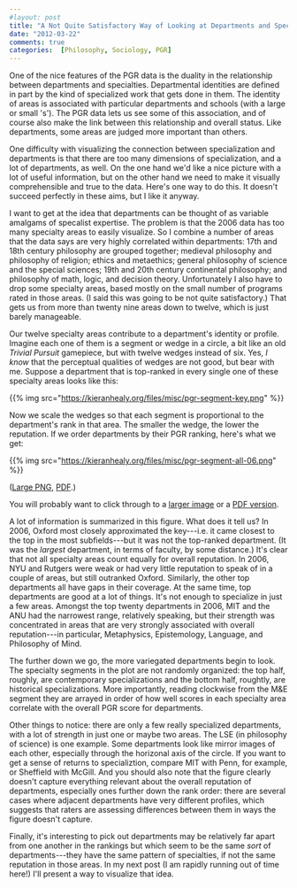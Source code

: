 ```yaml
---
#layout: post
title: "A Not Quite Satisfactory Way of Looking at Departments and Specialties"
date: "2012-03-22"
comments: true
categories:  [Philosophy, Sociology, PGR]
---
```


One of the nice features of the PGR data is the duality in the relationship between departments and specialties. Departmental identities are defined in part by the kind of specialized work that gets done in them. The identity of areas is associated with particular departments and schools (with a large or small 's'). The PGR data lets us see some of this association, and of course also make the link between this relationship and overall status. Like departments, some areas are judged more important than others.

One difficulty with visualizing the connection between specialization and departments is that there are too many dimensions of specialization, and a lot of departments, as well. On the one hand we'd like a nice picture with a lot of useful information, but on the other hand we need to make it visually comprehensible and true to the data. Here's one way to do this. It doesn't succeed perfectly in these aims, but I like it anyway.

I want to get at the idea that departments can be thought of as variable amalgams of specalist expertise. The problem is that the 2006 data has too many specialty areas to easily visualize. So I combine a number of areas that the data says are very highly correlated within departments: 17th and 18th century philosophy are grouped together; medieval philosophy and philosophy of religion; ethics and metaethics; general philosophy of science and the special sciences; 19th and 20th century continental philosophy; and philosophy of math, logic, and decision theory. Unfortunately I also have to drop some specialty areas, based mostly on the small number of programs rated in those areas. (I said this was going to be not quite satisfactory.) That gets us from more than twenty nine areas down to twelve, which is just barely manageable.  

Our twelve specialty areas contribute to a department's identity or profile. Imagine each one of them is a segment or wedge in a circle, a bit like an old _Trivial Pursuit_ gamepiece, but with twelve wedges instead of six. Yes, _I know_ that the perceptual qualities of wedges are not good, but bear with me. Suppose a department that is top-ranked in every single one of these specialty areas looks like this:

{{% img src="https://kieranhealy.org/files/misc/pgr-segment-key.png" %}}

Now we scale the wedges so that each segment is proportional to the department's rank in that area. The smaller the wedge, the lower the reputation. If we order departments by their PGR ranking, here's what we get:

{{% img src="https://kieranhealy.org/files/misc/pgr-segment-all-06.png" %}}

(<a href="https://kieranhealy.org/files/misc/pgr-segment-all-06-big.png">Large PNG</a>, <a href="https://kieranhealy.org/files/misc/pgr-segment-all-06.pdf">PDF</a>.)

You will probably want to click through to a [larger image](https://kieranhealy.org/files/misc/pgr-segment-all-06-big.png) or a [PDF version](https://kieranhealy.org/files/misc/pgr-segment-all-06.pdf). 

A lot of information is summarized in this figure. What does it tell us? In 2006, Oxford most closely approximated the key---i.e. it came closest to the top in the most subfields---but it was not the top-ranked department. (It was the _largest_ department, in terms of faculty, by some distance.) It's clear that not all specialty areas count equally for overall reputation. In 2006, NYU and Rutgers were weak or had very little reputation to speak of in a couple of areas, but still outranked Oxford. Similarly, the other top departments all have gaps in their coverage. At the same time, top departments are good at a lot of things. It's not enough to specialize in just a few areas. Amongst the top twenty departments in 2006, MIT and the ANU had the narrowest range, relatively speaking, but their strength was concentrated in areas that are very strongly associated with overall reputation---in particular, Metaphysics, Epistemology, Language, and Philosophy of Mind. 

The further down we go, the more variegated departments begin to look. The specialty segments in the plot are not randomly organized: the top half, roughly, are contemporary specializations and the bottom half, roughtly, are historical specializations. More importantly, reading clockwise from the M&E segment they are arrayed in order of how well scores in each specialty area correlate with the overall PGR score for departments.

Other things to notice: there are only a few really specialized departments, with a lot of strength in just one or maybe two areas. The LSE (in philosophy of science) is one example. Some departments look like mirror images of each other, especially through the horizonal axis of the circle. If you want to get a sense of returns to specializtion, compare MIT with Penn, for example, or Sheffield with McGill. And you should also note that the figure clearly doesn't capture everything relevant about the overall reputation of departments, especially ones further down the rank order: there are several cases where adjacent departments have very different profiles, which suggests that raters are assessing differences between them in ways the figure doesn't capture.

Finally, it's interesting to pick out departments may be relatively far apart from one another in the rankings but which seem to be the same _sort_ of departments---they have the same pattern of specialties, if not the same reputation in those areas. In my next post (I am rapidly running out of time here!) I'll present a way to visualize that idea.
